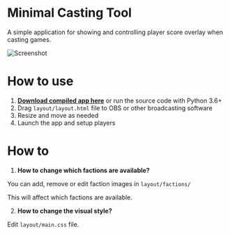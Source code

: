 # Minimal Casting Tool
 
A simple application for showing and controlling player score overlay when casting games.

![Screenshot](https://i.imgur.com/EoAMRB7.jpg)

# How to use

1. [**Download compiled app here**](https://github.com/FluffyMaguro/mini-casting-tool/releases/download/1.02/Minimal.Casting.Tool.1.02.zip) or run the source code with Python 3.6+
2. Drag `layout/layout.html` file to OBS or other broadcasting software 
3. Resize and move as needed
4. Launch the app and setup players


# How to

1. **How to change which factions are available?**

You can add, remove or edit faction images in `layout/factions/`

This will affect which factions are available.


2. **How to change the visual style?**

Edit `layout/main.css` file.
